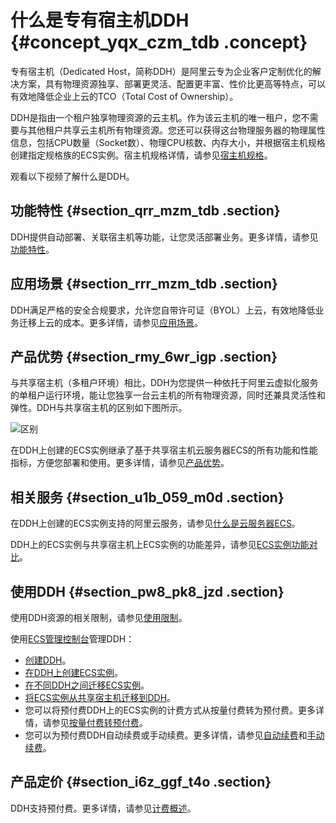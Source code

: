 # 什么是专有宿主机DDH {#concept_yqx_czm_tdb .concept}

专有宿主机（Dedicated Host，简称DDH）是阿里云专为企业客户定制优化的解决方案，具有物理资源独享、部署更灵活、配置更丰富、性价比更高等特点，可以有效地降低企业上云的TCO（Total Cost of Ownership）。

DDH是指由一个租户独享物理资源的云主机。作为该云主机的唯一租户，您不需要与其他租户共享云主机所有物理资源。您还可以获得这台物理服务器的物理属性信息，包括CPU数量（Socket数）、物理CPU核数、内存大小，并根据宿主机规格创建指定规格族的ECS实例。宿主机规格详情，请参见[宿主机规格](cn.zh-CN/产品简介/宿主机规格.md#)。

观看以下视频了解什么是DDH。  

## 功能特性 {#section_qrr_mzm_tdb .section}

DDH提供自动部署、关联宿主机等功能，让您灵活部署业务。更多详情，请参见[功能特性](cn.zh-CN/产品简介/功能介绍.md#)。

## 应用场景 {#section_rrr_mzm_tdb .section}

DDH满足严格的安全合规要求，允许您自带许可证（BYOL）上云，有效地降低业务迁移上云的成本。更多详情，请参见[应用场景](cn.zh-CN/产品简介/应用场景.md#)。

## 产品优势 {#section_rmy_6wr_igp .section}

与共享宿主机（多租户环境）相比，DDH为您提供一种依托于阿里云虚拟化服务的单租户运行环境，能让您独享一台云主机的所有物理资源，同时还兼具灵活性和弹性。DDH与共享宿主机的区别如下图所示。

![区别](http://static-aliyun-doc.oss-cn-hangzhou.aliyuncs.com/assets/img/6617/1565859211894_zh-CN.png)

在DDH上创建的ECS实例继承了基于共享宿主机云服务器ECS的所有功能和性能指标，方便您部署和使用。更多详情，请参见[产品优势](cn.zh-CN/产品简介/产品优势.md#)。

## 相关服务 {#section_u1b_059_m0d .section}

在DDH上创建的ECS实例支持的阿里云服务，请参见[什么是云服务器ECS](../../../../cn.zh-CN/产品简介/什么是云服务器ECS.md#)。

DDH上的ECS实例与共享宿主机上ECS实例的功能差异，请参见[ECS实例功能对比](cn.zh-CN/产品简介/ECS实例功能对比.md#)。

## 使用DDH {#section_pw8_pk8_jzd .section}

使用DDH资源的相关限制，请参见[使用限制](cn.zh-CN/产品简介/使用限制.md#)。

使用[ECS管理控制台](https://ecs.console.aliyun.com/#/home)管理DDH：

-   [创建DDH](../../../../cn.zh-CN/快速入门/创建包年包月DDH.md#)。
-   [在DDH上创建ECS实例](../../../../cn.zh-CN/快速入门/在DDH上创建ECS实例.md#)。
-   [在不同DDH之间迁移ECS实例](../../../../cn.zh-CN/用户指南/在不同DDH之间迁移ECS实例.md#)。
-   [将ECS实例从共享宿主机迁移到DDH](../../../../cn.zh-CN/用户指南/将ECS实例从共享宿主机迁移到DDH.md#)。
-   您可以将预付费DDH上的ECS实例的计费方式从按量付费转为预付费。更多详情，请参见[按量付费转预付费](../../../../cn.zh-CN/产品定价/按量付费转预付费.md#)。
-   您可以为预付费DDH自动续费或手动续费。更多详情，请参见[自动续费](../../../../cn.zh-CN/用户指南/自动续费DDH.md#)和[手动续费](../../../../cn.zh-CN/用户指南/手动续费DDH.md#)。

## 产品定价 {#section_i6z_ggf_t4o .section}

DDH支持预付费。更多详情，请参见[计费概述](../../../../cn.zh-CN/产品定价/计费概述.md#)。

